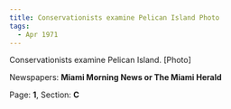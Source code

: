 ```yaml
---  
title: Conservationists examine Pelican Island Photo  
tags:  
  - Apr 1971  
---  
```

  
Conservationists examine Pelican Island. [Photo]  
  
Newspapers: **Miami Morning News or The Miami Herald**  
  
Page: **1**, Section: **C** 
